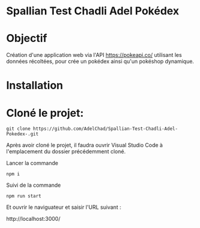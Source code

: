 # **Spallian Test Chadli Adel Pokédex**

# Objectif

Création d'une application web via l'API https://pokeapi.co/ utilisant les données récoltées, pour crée un pokédex ainsi qu'un pokéshop dynamique.

# Installation

# Cloné le projet:

```
git clone https://github.com/AdelChad/Spallian-Test-Chadli-Adel-Pokedex-.git
```

Après avoir cloné le projet, il faudra ouvrir Visual Studio Code à l'emplacement du dossier précédemment cloné. 

Lancer la commande

```
npm i
```

Suivi de la commande

```
npm run start
```

Et ouvrir le naviguateur et saisir l'URL suivant :

http://localhost:3000/